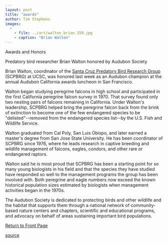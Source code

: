 ```yaml
---
layout: post
title: "awards"
author: Tim Stephens
images:
  -
    - file: ../art/walton_brian.150.jpg
    - caption: "Brian Walton"
---
```


Awards and Honors

Predatory bird researcher Brian Walton honored by Audubon Society  

Brian Walton, coordinator of the [Santa Cruz Predatory Bird Research Group][1] (SCPBRG) at UCSC, was honored last week as an Audubon champion at the annual Audubon California awards luncheon in San Francisco.  

Walton began studying peregrine falcons in high school and participated in the first California peregrine falcon survey in 1970. That survey found only two nesting pairs of falcons remaining in California. Under Walton's leadership, SCPBRG helped bring the peregrine falcon back from the brink of extinction to become one of the few endangered species to be "delisted"--removed from the endangered species list--by the U.S. Fish and Wildlife Service.  

Walton graduated from Cal Poly, San Luis Obispo, and later earned a master's degree from San Jose State University. He has been coordinator of SCPBRG since 1976, where he leads research in captive breeding and wildlife management of falcons, eagles, condors, and other rare or endangered raptors.   

Walton said he is most proud that SCPBRG has been a starting point for so many young biologists in his field and that the species they have studied have responded so well to the management programs the group has been involved with. Both peregrine and eagle numbers now exceed the known historical population sizes estimated by biologists when management activities began in the 1970s.   

The Audubon Society is dedicated to protecting birds and other wildlife and the habitat that supports them through a national network of community-based nature centers and chapters, scientific and educational programs, and advocacy on behalf of areas sustaining important bird populations.

[Return to Front Page][2]

[1]: http://www2.ucsc.edu/scpbrg/
[2]: http://currents.ucsc.edu/

[source](http://www1.ucsc.edu/currents/03-04/04-05/awards.html "Permalink to awards")
